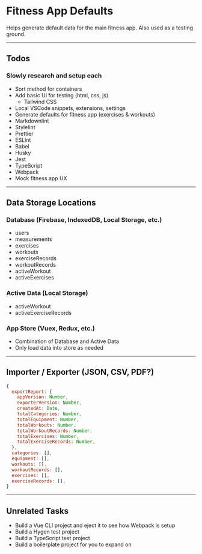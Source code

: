 # Fitness App Defaults

Helps generate default data for the main fitness app. Also used as a testing ground.

---

## Todos

### Slowly research and setup each

- Sort method for containers
- Add basic UI for testing (html, css, js)
  - Tailwind CSS
- Local VSCode snippets, extensions, settings
- Generate defaults for fitness app (exercises & workouts)
- Markdownlint
- Stylelint
- Prettier
- ESLint
- Babel
- Husky
- Jest
- TypeScript
- Webpack
- Mock fitness app UX

---

## Data Storage Locations

### Database (Firebase, IndexedDB, Local Storage, etc.)

- users
- measurements
- exercises
- workouts
- exerciseRecords
- workoutRecords
- activeWorkout
- activeExercises

### Active Data (Local Storage)

- activeWorkout
- activeExerciseRecords

### App Store (Vuex, Redux, etc.)

- Combination of Database and Active Data
- Only load data into store as needed

---

## Importer / Exporter (JSON, CSV, PDF?)

```javascript
{
  exportReport: {
    appVersion: Number,
    exporterVersion: Number,
    createdAt: Date,
    totalCategories: Number,
    totalEquipment: Number,
    totalWorkouts: Number,
    totalWorkoutRecords: Number,
    totalExercises: Number,
    totalExerciseRecords: Number,
  },
  categories: [],
  equipment: [],
  workouts: [],
  workoutRecords: [],
  exercises: [],
  exerciseRecords: [],
}
```

___

## Unrelated Tasks

- Build a Vue CLI project and eject it to see how Webpack is setup
- Build a Hygen test project
- Build a TypeScript test project
- Build a boilerplate project for you to expand on
